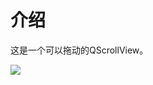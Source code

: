 # 介绍

这是一个可以拖动的QScrollView。

![](https://github.com/TomPan-1901/DragableScrollViewDemo/blob/master/demo.gif)

